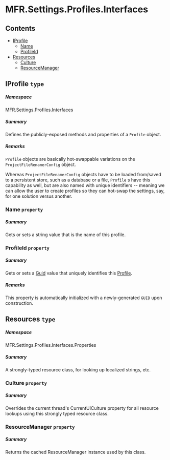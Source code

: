 <a name='assembly'></a>
# MFR.Settings.Profiles.Interfaces

## Contents

- [IProfile](#T-MFR-Settings-Profiles-Interfaces-IProfile 'MFR.Settings.Profiles.Interfaces.IProfile')
  - [Name](#P-MFR-Settings-Profiles-Interfaces-IProfile-Name 'MFR.Settings.Profiles.Interfaces.IProfile.Name')
  - [ProfileId](#P-MFR-Settings-Profiles-Interfaces-IProfile-ProfileId 'MFR.Settings.Profiles.Interfaces.IProfile.ProfileId')
- [Resources](#T-MFR-Settings-Profiles-Interfaces-Properties-Resources 'MFR.Settings.Profiles.Interfaces.Properties.Resources')
  - [Culture](#P-MFR-Settings-Profiles-Interfaces-Properties-Resources-Culture 'MFR.Settings.Profiles.Interfaces.Properties.Resources.Culture')
  - [ResourceManager](#P-MFR-Settings-Profiles-Interfaces-Properties-Resources-ResourceManager 'MFR.Settings.Profiles.Interfaces.Properties.Resources.ResourceManager')

<a name='T-MFR-Settings-Profiles-Interfaces-IProfile'></a>
## IProfile `type`

##### Namespace

MFR.Settings.Profiles.Interfaces

##### Summary

Defines the publicly-exposed methods and properties of a `Profile` object.

##### Remarks

`Profile` objects are basically hot-swappable variations on the
`ProjectFileRenamerConfig` object.



Whereas `ProjectFileRenamerConfig` objects have to be loaded from/saved to a
persistent store, such as a database or a file, `Profile` s have
this capability as well, but are also named with unique identifiers --
meaning we can allow the user to create profiles so they can hot-swap
the settings, say, for one solution versus another.

<a name='P-MFR-Settings-Profiles-Interfaces-IProfile-Name'></a>
### Name `property`

##### Summary

Gets or sets a string value that is the name of this profile.

<a name='P-MFR-Settings-Profiles-Interfaces-IProfile-ProfileId'></a>
### ProfileId `property`

##### Summary

Gets or sets a [Guid](http://msdn.microsoft.com/query/dev14.query?appId=Dev14IDEF1&l=EN-US&k=k:System.Guid 'System.Guid') value that uniquely identifies
this [Profile](#T-MFR-Settings-Profiles-Profile 'MFR.Settings.Profiles.Profile').

##### Remarks

This property is automatically initialized with a newly-generated
`GUID` upon construction.

<a name='T-MFR-Settings-Profiles-Interfaces-Properties-Resources'></a>
## Resources `type`

##### Namespace

MFR.Settings.Profiles.Interfaces.Properties

##### Summary

A strongly-typed resource class, for looking up localized strings, etc.

<a name='P-MFR-Settings-Profiles-Interfaces-Properties-Resources-Culture'></a>
### Culture `property`

##### Summary

Overrides the current thread's CurrentUICulture property for all
  resource lookups using this strongly typed resource class.

<a name='P-MFR-Settings-Profiles-Interfaces-Properties-Resources-ResourceManager'></a>
### ResourceManager `property`

##### Summary

Returns the cached ResourceManager instance used by this class.
